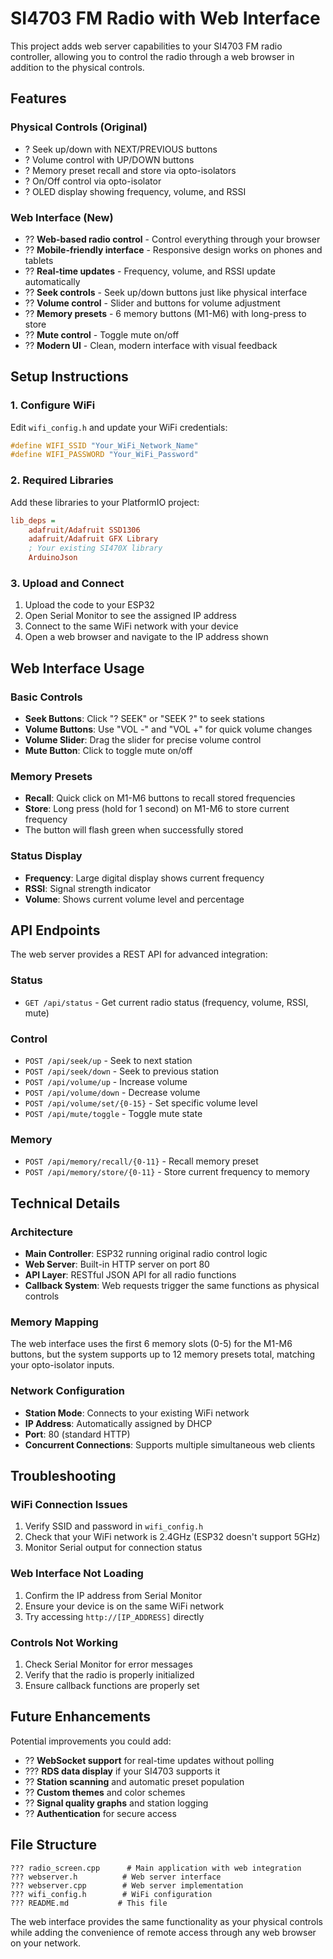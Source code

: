 # SI4703 FM Radio with Web Interface

This project adds web server capabilities to your SI4703 FM radio controller, allowing you to control the radio through a web browser in addition to the physical controls.

## Features

### Physical Controls (Original)
- ? Seek up/down with NEXT/PREVIOUS buttons
- ? Volume control with UP/DOWN buttons  
- ? Memory preset recall and store via opto-isolators
- ? On/Off control via opto-isolator
- ? OLED display showing frequency, volume, and RSSI

### Web Interface (New)
- ?? **Web-based radio control** - Control everything through your browser
- ?? **Mobile-friendly interface** - Responsive design works on phones and tablets
- ?? **Real-time updates** - Frequency, volume, and RSSI update automatically
- ?? **Seek controls** - Seek up/down buttons just like physical interface
- ?? **Volume control** - Slider and buttons for volume adjustment
- ?? **Memory presets** - 6 memory buttons (M1-M6) with long-press to store
- ?? **Mute control** - Toggle mute on/off
- ?? **Modern UI** - Clean, modern interface with visual feedback

## Setup Instructions

### 1. Configure WiFi
Edit `wifi_config.h` and update your WiFi credentials:
```cpp
#define WIFI_SSID "Your_WiFi_Network_Name"
#define WIFI_PASSWORD "Your_WiFi_Password"
```

### 2. Required Libraries
Add these libraries to your PlatformIO project:
```ini
lib_deps = 
    adafruit/Adafruit SSD1306
    adafruit/Adafruit GFX Library
    ; Your existing SI470X library
    ArduinoJson
```

### 3. Upload and Connect
1. Upload the code to your ESP32
2. Open Serial Monitor to see the assigned IP address
3. Connect to the same WiFi network with your device
4. Open a web browser and navigate to the IP address shown

## Web Interface Usage

### Basic Controls
- **Seek Buttons**: Click "? SEEK" or "SEEK ?" to seek stations
- **Volume Buttons**: Use "VOL -" and "VOL +" for quick volume changes
- **Volume Slider**: Drag the slider for precise volume control
- **Mute Button**: Click to toggle mute on/off

### Memory Presets
- **Recall**: Quick click on M1-M6 buttons to recall stored frequencies
- **Store**: Long press (hold for 1 second) on M1-M6 to store current frequency
- The button will flash green when successfully stored

### Status Display
- **Frequency**: Large digital display shows current frequency
- **RSSI**: Signal strength indicator
- **Volume**: Shows current volume level and percentage

## API Endpoints

The web server provides a REST API for advanced integration:

### Status
- `GET /api/status` - Get current radio status (frequency, volume, RSSI, mute)

### Control
- `POST /api/seek/up` - Seek to next station
- `POST /api/seek/down` - Seek to previous station
- `POST /api/volume/up` - Increase volume
- `POST /api/volume/down` - Decrease volume
- `POST /api/volume/set/{0-15}` - Set specific volume level
- `POST /api/mute/toggle` - Toggle mute state

### Memory
- `POST /api/memory/recall/{0-11}` - Recall memory preset
- `POST /api/memory/store/{0-11}` - Store current frequency to memory

## Technical Details

### Architecture
- **Main Controller**: ESP32 running original radio control logic
- **Web Server**: Built-in HTTP server on port 80
- **API Layer**: RESTful JSON API for all radio functions
- **Callback System**: Web requests trigger the same functions as physical controls

### Memory Mapping
The web interface uses the first 6 memory slots (0-5) for the M1-M6 buttons, but the system supports up to 12 memory presets total, matching your opto-isolator inputs.

### Network Configuration
- **Station Mode**: Connects to your existing WiFi network
- **IP Address**: Automatically assigned by DHCP
- **Port**: 80 (standard HTTP)
- **Concurrent Connections**: Supports multiple simultaneous web clients

## Troubleshooting

### WiFi Connection Issues
1. Verify SSID and password in `wifi_config.h`
2. Check that your WiFi network is 2.4GHz (ESP32 doesn't support 5GHz)
3. Monitor Serial output for connection status

### Web Interface Not Loading
1. Confirm the IP address from Serial Monitor
2. Ensure your device is on the same WiFi network
3. Try accessing `http://[IP_ADDRESS]` directly

### Controls Not Working
1. Check Serial Monitor for error messages
2. Verify that the radio is properly initialized
3. Ensure callback functions are properly set

## Future Enhancements

Potential improvements you could add:
- ?? **WebSocket support** for real-time updates without polling
- ??? **RDS data display** if your SI4703 supports it
- ?? **Station scanning** and automatic preset population
- ?? **Custom themes** and color schemes
- ?? **Signal quality graphs** and station logging
- ?? **Authentication** for secure access

## File Structure

```
??? radio_screen.cpp      # Main application with web integration
??? webserver.h          # Web server interface
??? webserver.cpp        # Web server implementation  
??? wifi_config.h        # WiFi configuration
??? README.md           # This file
```

The web interface provides the same functionality as your physical controls while adding the convenience of remote access through any web browser on your network.
